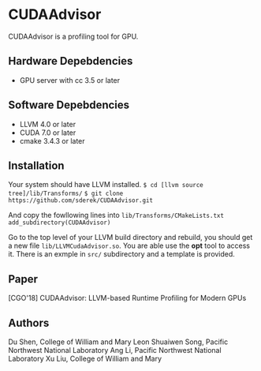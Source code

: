 # CUDAAdvisor

CUDAAdvisor is a profiling tool for GPU.

## Hardware Depebdencies
  - GPU server with cc 3.5 or later
 
## Software Depebdencies
  - LLVM 4.0 or later
  - CUDA 7.0 or later
  - cmake 3.4.3 or later

## Installation
Your system should have LLVM installed.
`$ cd [llvm source tree]/lib/Transforms/`
`$ git clone https://github.com/sderek/CUDAAdvisor.git`

And copy the fowllowing lines into `lib/Transforms/CMakeLists.txt`
`add_subdirectory(CUDAAdvisor)`

Go to the top level of your LLVM build directory and rebuild, you should get a new file `lib/LLVMCudaAdvisor.so`. You are able use the **opt** tool to access it. There is an exmple in `src/` subdirectory and a template is provided.

## Paper
[CGO'18] CUDAAdvisor: LLVM-based Runtime Profiling for Modern GPUs

## Authors
Du Shen, College of William and Mary
Leon Shuaiwen Song, Pacific Northwest National Laboratory
Ang Li, Pacific Northwest National Laboratory
Xu Liu, College of William and Mary
